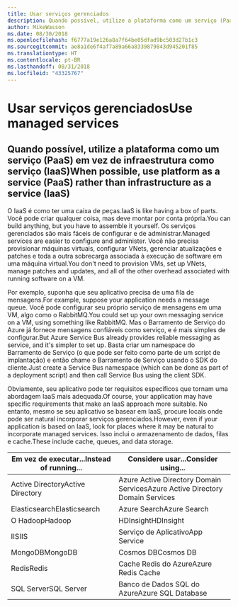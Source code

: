```yaml
---
title: Usar serviços gerenciados
description: Quando possível, utilize a plataforma como um serviço (PaaS) em vez da infraestrutura como um serviço (IaaS)
author: MikeWasson
ms.date: 08/30/2018
ms.openlocfilehash: f6777a19e126a8a7f64be05dfad9bc503d27b1c3
ms.sourcegitcommit: ae8a1de6f4af7a89a66a8339879843d945201f85
ms.translationtype: HT
ms.contentlocale: pt-BR
ms.lasthandoff: 08/31/2018
ms.locfileid: "43325767"
---
```

# <a name="use-managed-services"></a><span data-ttu-id="3b171-103">Usar serviços gerenciados</span><span class="sxs-lookup"><span data-stu-id="3b171-103">Use managed services</span></span>

## <a name="when-possible-use-platform-as-a-service-paas-rather-than-infrastructure-as-a-service-iaas"></a><span data-ttu-id="3b171-104">Quando possível, utilize a plataforma como um serviço (PaaS) em vez de infraestrutura como serviço (IaaS)</span><span class="sxs-lookup"><span data-stu-id="3b171-104">When possible, use platform as a service (PaaS) rather than infrastructure as a service (IaaS)</span></span>

<span data-ttu-id="3b171-105">O IaaS é como ter uma caixa de peças.</span><span class="sxs-lookup"><span data-stu-id="3b171-105">IaaS is like having a box of parts.</span></span> <span data-ttu-id="3b171-106">Você pode criar qualquer coisa, mas deve montar por conta própria.</span><span class="sxs-lookup"><span data-stu-id="3b171-106">You can build anything, but you have to assemble it yourself.</span></span> <span data-ttu-id="3b171-107">Os serviços gerenciados são mais fáceis de configurar e de administrar.</span><span class="sxs-lookup"><span data-stu-id="3b171-107">Managed services are easier to configure and administer.</span></span> <span data-ttu-id="3b171-108">Você não precisa provisionar máquinas virtuais, configurar VNets, gerenciar atualizações e patches e toda a outra sobrecarga associada à execução de software em uma máquina virtual.</span><span class="sxs-lookup"><span data-stu-id="3b171-108">You don't need to provision VMs, set up VNets, manage patches and updates, and all of the other overhead associated with running software on a VM.</span></span>

<span data-ttu-id="3b171-109">Por exemplo, suponha que seu aplicativo precisa de uma fila de mensagens.</span><span class="sxs-lookup"><span data-stu-id="3b171-109">For example, suppose your application needs a message queue.</span></span> <span data-ttu-id="3b171-110">Você pode configurar seu próprio serviço de mensagens em uma VM, algo como o RabbitMQ.</span><span class="sxs-lookup"><span data-stu-id="3b171-110">You could set up your own messaging service on a VM, using something like RabbitMQ.</span></span> <span data-ttu-id="3b171-111">Mas o Barramento de Serviço do Azure já fornece mensagens confiáveis como serviço, e é mais simples de configurar.</span><span class="sxs-lookup"><span data-stu-id="3b171-111">But Azure Service Bus already provides reliable messaging as service, and it's simpler to set up.</span></span> <span data-ttu-id="3b171-112">Basta criar um namespace do Barramento de Serviço (o que pode ser feito como parte de um script de implantação) e então chame o Barramento de Serviço usando o SDK do cliente.</span><span class="sxs-lookup"><span data-stu-id="3b171-112">Just create a Service Bus namespace (which can be done as part of a deployment script) and then call Service Bus using the client SDK.</span></span> 

<span data-ttu-id="3b171-113">Obviamente, seu aplicativo pode ter requisitos específicos que tornam uma abordagem IaaS mais adequada.</span><span class="sxs-lookup"><span data-stu-id="3b171-113">Of course, your application may have specific requirements that make an IaaS approach more suitable.</span></span> <span data-ttu-id="3b171-114">No entanto, mesmo se seu aplicativo se basear em IaaS, procure locais onde pode ser natural incorporar serviços gerenciados.</span><span class="sxs-lookup"><span data-stu-id="3b171-114">However, even if your application is based on IaaS, look for places where it may be natural to incorporate managed services.</span></span> <span data-ttu-id="3b171-115">Isso inclui o armazenamento de dados, filas e cache.</span><span class="sxs-lookup"><span data-stu-id="3b171-115">These include cache, queues, and data storage.</span></span>

| <span data-ttu-id="3b171-116">Em vez de executar...</span><span class="sxs-lookup"><span data-stu-id="3b171-116">Instead of running...</span></span> | <span data-ttu-id="3b171-117">Considere usar...</span><span class="sxs-lookup"><span data-stu-id="3b171-117">Consider using...</span></span> |
|-----------------------|-------------|
| <span data-ttu-id="3b171-118">Active Directory</span><span class="sxs-lookup"><span data-stu-id="3b171-118">Active Directory</span></span> | <span data-ttu-id="3b171-119">Azure Active Directory Domain Services</span><span class="sxs-lookup"><span data-stu-id="3b171-119">Azure Active Directory Domain Services</span></span> |
| <span data-ttu-id="3b171-120">Elasticsearch</span><span class="sxs-lookup"><span data-stu-id="3b171-120">Elasticsearch</span></span> | <span data-ttu-id="3b171-121">Azure Search</span><span class="sxs-lookup"><span data-stu-id="3b171-121">Azure Search</span></span> |
| <span data-ttu-id="3b171-122">O Hadoop</span><span class="sxs-lookup"><span data-stu-id="3b171-122">Hadoop</span></span> | <span data-ttu-id="3b171-123">HDInsight</span><span class="sxs-lookup"><span data-stu-id="3b171-123">HDInsight</span></span> |
| <span data-ttu-id="3b171-124">IIS</span><span class="sxs-lookup"><span data-stu-id="3b171-124">IIS</span></span> | <span data-ttu-id="3b171-125">Serviço de Aplicativo</span><span class="sxs-lookup"><span data-stu-id="3b171-125">App Service</span></span> |
| <span data-ttu-id="3b171-126">MongoDB</span><span class="sxs-lookup"><span data-stu-id="3b171-126">MongoDB</span></span> | <span data-ttu-id="3b171-127">Cosmos DB</span><span class="sxs-lookup"><span data-stu-id="3b171-127">Cosmos DB</span></span> |
| <span data-ttu-id="3b171-128">Redis</span><span class="sxs-lookup"><span data-stu-id="3b171-128">Redis</span></span> | <span data-ttu-id="3b171-129">Cache Redis do Azure</span><span class="sxs-lookup"><span data-stu-id="3b171-129">Azure Redis Cache</span></span> |
| <span data-ttu-id="3b171-130">SQL Server</span><span class="sxs-lookup"><span data-stu-id="3b171-130">SQL Server</span></span> | <span data-ttu-id="3b171-131">Banco de Dados SQL do Azure</span><span class="sxs-lookup"><span data-stu-id="3b171-131">Azure SQL Database</span></span> |


